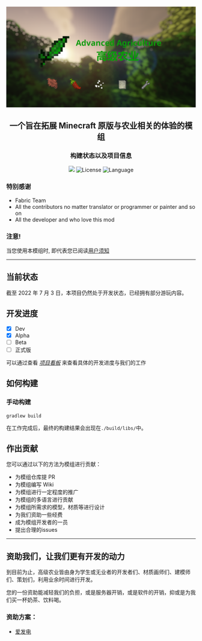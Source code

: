 ![Logo](assets/banner.png)

<h2 align="center"> 一个旨在拓展 Minecraft 原版与农业相关的体验的模组 </h2>

<h3 align="center">构建状态以及项目信息</br> </h3>

<div align="center">
    <img src="https://github.com/KrysztalTechLab/AdvancedAgriculture/workflows/build/badge.svg"> 
    <img src="https://img.shields.io/badge/License-GPLv3-brightgreen" alt="License"> 
    <img src="https://img.shields.io/badge/Language-Java-blue" alt="Language"> 
</div>

### 特别感谢

- Fabric Team
- All the contributors no matter translator or programmer or painter and so on
- All the developer and who love this mod

### 注意!

当您使用本模组时, 即代表您已阅读[用户须知](assets/markdowns/UserNoticeCN.md)

---

## 当前状态

截至 2022 年 7 月 3 日，本项目仍然处于开发状态，已经拥有部分游玩内容。

## 开发进度

- [x] Dev
- [x] Alpha
- [ ] Beta
- [ ] 正式版

可以通过查看 _[项目看板](https://github.com/orgs/KrysztalTechLab/projects/1)_ 来查看具体的开发进度与我们的工作

## 如何构建

### 手动构建

```shell
gradlew build
```

在工作完成后，最终的构建结果会出现在`./build/libs/`中。

## 作出贡献

您可以通过以下的方法为模组进行贡献：

- 为模组仓库提 PR
- 为模组编写 Wiki
- 为模组进行一定程度的推广
- 为模组的多语言进行贡献
- 为模组所需求的模型，材质等进行设计
- 为我们资助一些经费
- 成为模组开发者的一员
- 提出合理的issues

---

## 资助我们，让我们更有开发的动力

到目前为止，高级农业皆由身为学生或无业者的开发者们、材质画师们、建模师们、策划们，利用业余时间进行开发。

您的一份资助能减轻我们的负担，或是服务器开销，或是软件的开销，抑或是为我们买一杯奶茶、饮料喝。

### 资助方案：

- [爱发电](https://afdian.net/@Krysztal)
